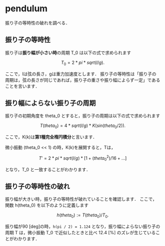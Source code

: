 # pendulum
 振り子の等時性の破れを調べる．

 ## 振り子の等時性
 振り子は**振り幅が小さい時**の周期 T_0 は以下の式で求められます
 ```math
 T_0 = 2 * pi * sqrt(l / g).
 ```
 ここで，lは弦の長さ，gは重力加速度とします．
 振り子の等時性は「振り子の周期は，弦の長さが同じであれば，振り子の重さや振り幅によらず一定」であることを言います．

## 振り幅によらない振り子の周期
 振り子の初期角度を theta_0 とすると，振り子の周期は以下の式で求められます
 ```math
 T(theta_0) = 4 * sqrt(l / g) * K(sin(theta_0 / 2)).
 ```
 ここで，K(k)は**第1種完全楕円積分**と言います．

 微小振動 (theta_0 << 1) の時，K(k)を展開すると，Tは，
 ```math
 T' = 2 * pi * sqrt(l / g) * [1 + (theta_0 ^ 2) / 16 + ...]
```
となり，T_0 と一致することがわかります．

## 振り子の等時性の破れ
 振り幅が大きい時，振り子の等時性が破れていることを確認します．
 ここで，関数 h(theta_0) を以下のように定義します
 ```math
 h(theta_0) := T(theta_0) / T_0.
 ```
 振り幅が90 [deg]の時，```h(pi / 2) = 1.124``` となり，振り幅によらない振り子の周期 T は，微小振動 T_0 で近似したときと比べ 12.4 [%] のズレが生じていることがわかります．